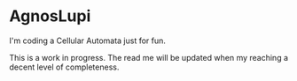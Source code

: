 # AgnosLupi
I'm coding a Cellular Automata just for fun.

This is a work in progress. The read me will be updated when my reaching a decent level of completeness.
